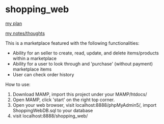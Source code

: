 # shopping_web

[my plan](https://docs.google.com/spreadsheets/d/1_aSsrUP-LuHgmbMdpqfTD940EKeBDUoFHUvxTg43yRw/edit?usp=sharing)

[my notes/thoughts](https://docs.google.com/document/d/1_7zPM6H9fihuzR8VoOxwj7WMxblhNiOhaQLWn-7KaIM/edit?usp=sharing)

This is a marketplace featured with the following functionalities:

+ Ability for an seller to create, read, update, and delete items/products within a marketplace
+ Ability for a user to look through and 'purchase' (without payment) marketplace items
+ User can check order history

How to use:

1. Download MAMP, import this project under your MAMP/htdocs/
2. Open MAMP, click 'start' on the right top corner.
3. Open your web browser, visit localhost:8888/phpMyAdmin5/, import ShoppingWebDB.sql to your database
4. visit localhost:8888/shopping_web/
